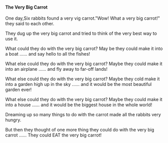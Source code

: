 #### The Very Big Carrot

One day,Six rabbits found a very vig carrot."Wow! What a very big carrot!" they said to each other.

They dug up the very big carrot and tried to think of the very best way to use it.

What could they do with the very big carrot? May be they could make it into a boat ...... and say hello to all the fishes!

What else could they do with the very big carrot? Maybe they could make it into an airplane ...... and fly away to far-off lands!

What else could they do with the very big carrot? Maybe they cold make it into a garden high up in the sky ...... and it would be the most beautiful garden ever!

What else could they do with the very big carrot? Maybe they could make it into a house ...... and it would be the biggest house in the whole world!

Dreaming up so many things to do with the carrot made all the rabbits very hungry.

But then they thought of one more thing they could do with the very big carrot ...... They could EAT the very big carrot!